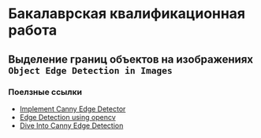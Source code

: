 # Бакалаврская квалификационная работа

## Выделение границ объектов на изображениях `Object Edge Detection in Images`


### Поелзные ссылки
* [Implement Canny Edge Detector](https://www.adeveloperdiary.com/data-science/computer-vision/implement-canny-edge-detector-using-python-from-scratch/)
* [Edge Detection using opencv](https://learnopencv.com/edge-detection-using-opencv/)
* [Dive Into Canny Edge Detection](https://ai.plainenglish.io/a-dive-into-canny-edge-detection-using-opencv-python-76326c2fa19c)
